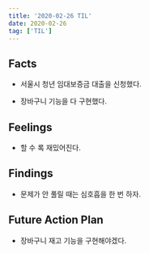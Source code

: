 ```yaml
---
title: '2020-02-26 TIL'
date: 2020-02-26
tag: ['TIL']
---
```


## Facts

- 서울시 청년 임대보증금 대출을 신청했다.

- 장바구니 기능을 다 구현했다.

## Feelings

- 할 수 록 재밌어진다.

## Findings

- 문제가 안 풀릴 때는 심호흡을 한 번 하자.

## Future Action Plan

- 장바구니 재고 기능을 구현해야겠다.
